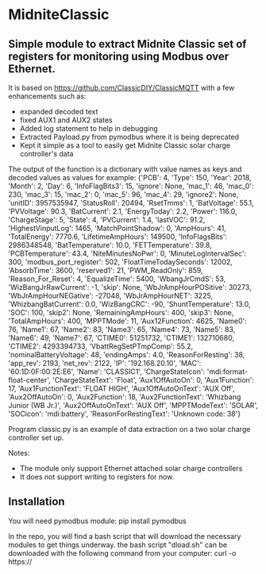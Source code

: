# MidniteClassic
## Simple module to extract Midnite Classic set of registers for monitoring using Modbus over Ethernet.

It is based on https://github.com/ClassicDIY/ClassicMQTT with a few enhancements such as:
- expanded decoded text
- fixed AUX1 and AUX2 states
- Added log statement to help in debugging
- Extracted Payload.py from pymodbus where it is being deprecated
- Kept it simple as a tool to easily get Midnite Classic solar charge controller's data

The output of the function is a dictionary with value names as keys and decoded values as values for example:
{'PCB': 4, 'Type': 150, 'Year': 2018, 'Month': 2, 'Day': 6, 'InfoFlagBits3': 15, 'ignore': None, 'mac_1': 46, 'mac_0': 230, 'mac_3': 15, 'mac_2': 0, 'mac_5': 96, 'mac_4': 29, 'ignore2': None, 'unitID': 3957535947, 'StatusRoll': 20494, 'RsetTmms': 1, 'BatVoltage': 55.1, 'PVVoltage': 90.3, 'BatCurrent': 2.1, 'EnergyToday': 2.2, 'Power': 116.0, 'ChargeStage': 5, 'State': 4, 'PVCurrent': 1.4, 'lastVOC': 91.2, 'HighestVinputLog': 1465, 'MatchPointShadow': 0, 'AmpHours': 41, 'TotalEnergy': 7770.6, 'LifetimeAmpHours': 149500, 'InfoFlagsBits': 2986348548, 'BatTemperature': 10.0, 'FETTemperature': 39.8, 'PCBTemperature': 43.4, 'NiteMinutesNoPwr': 0, 'MinuteLogIntervalSec': 300, 'modbus_port_register': 502, 'FloatTimeTodaySeconds': 12002, 'AbsorbTime': 3600, 'reserved1': 21, 'PWM_ReadOnly': 859, 'Reason_For_Reset': 4, 'EqualizeTime': 5400, 'WbangJrCmdS': 53, 'WizBangJrRawCurrent': -1, 'skip': None, 'WbJrAmpHourPOSitive': 30273, 'WbJrAmpHourNEGative': -27048, 'WbJrAmpHourNET': 3225, 'WhizbangBatCurrent': 0.0, 'WizBangCRC': -90, 'ShuntTemperature': 13.0, 'SOC': 100, 'skip2': None, 'RemainingAmpHours': 400, 'skip3': None, 'TotalAmpHours': 400, 'MPPTMode': 11, 'Aux12Function': 4625, 'Name0': 76, 'Name1': 67, 'Name2': 83, 'Name3': 65, 'Name4': 73, 'Name5': 83, 'Name6': 49, 'Name7': 67, 'CTIME0': 51251732, 'CTIME1': 132710680, 'CTIME2': 4293394733, 'VbattRegSetPTmpComp': 55.2, 'nominalBatteryVoltage': 48, 'endingAmps': 4.0, 'ReasonForResting': 38, 'app_rev': 2193, 'net_rev': 2122, 'IP': '192.168.20.10', 'MAC': '60:1D:0F:00:2E:E6', 'Name': 'CLASSIC1', 'ChargeStateIcon': 'mdi:format-float-center', 'ChargeStateText': 'Float', 'Aux1OffAutoOn': 0, 'Aux1Function': 17, 'Aux1FunctionText': 'FLOAT HIGH', 'Aux1OffAutoOnText': 'AUX Off', 'Aux2OffAutoOn': 0, 'Aux2Function': 18, 'Aux2FunctionText': 'Whizbang Junior (WB Jr.)', 'Aux2OffAutoOnText': 'AUX Off', 'MPPTModeText': 'SOLAR', 'SOCicon': 'mdi:battery', 'ReasonForRestingText': 'Unknown code: 38'}

Program classic.py is an example of data extraction on a two solar charge controller set up.

Notes:
- The module only support Ethernet attached solar charge controllers
- It does not support writing to registers for now.

## Installation

You will need pymodbus module:
pip install pymodbus

In the repo, you will find a bash script that will download the necessary modules to get things underway. the bash script "dload.sh" can be downloaded with the following command from your computer:
curl -o https://

